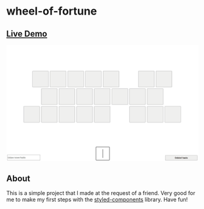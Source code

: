 # wheel-of-fortune 
## [Live Demo](https://react.grykom.pl/wheel-of-fortune/)

![App demo](wheel-of-fortune.gif)


## About

This is a simple project that I made at the request of a friend. 
Very good for me to make my first steps with the [styled-components](https://styled-components.com/) library. 
Have fun!